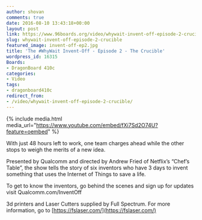 ```yaml
---
author: shovan
comments: true
date: 2016-08-10 13:43:18+00:00
layout: post
link: https://www.96boards.org/video/whywait-invent-off-episode-2-crucible/
slug: whywait-invent-off-episode-2-crucible
featured_image: invent-off-ep2.jpg
title: 'The #WhyWait Invent-Off - Episode 2 - The Crucible'
wordpress_id: 16315
Boards:
- DragonBoard 410c
categories:
- Video
tags:
- dragonboard410c
redirect_from:
- /video/whywait-invent-off-episode-2-crucible/
---
```

{% include media.html media_url="https://www.youtube.com/embed/fXi7Sd2O74U?feature=oembed" %}

With just 48 hours left to work, one team charges ahead while the other stops to weigh the merits of a new idea.

Presented by Qualcomm and directed by Andrew Fried of Netflix’s “Chef’s Table”, the show tells the story of six inventors who have 3 days to invent something that uses the Internet of Things to save a life.

To get to know the inventors, go behind the scenes and sign up for updates visit Qualcomm.com/InventOff

3d printers and Laser Cutters supplied by Full Spectrum. For more information, go to [https://fslaser.com/](https://fslaser.com/)
